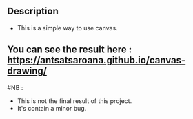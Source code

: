 ## Description 
- This is a simple way to use canvas.

## You can see the result here : https://antsatsaroana.github.io/canvas-drawing/

#NB : 
- This is not the final result of this project.
- It's contain a minor bug.

